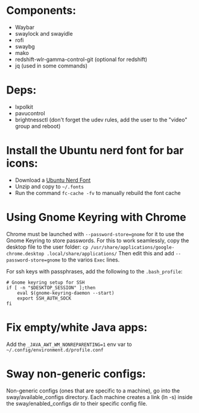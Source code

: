 # Components:
- Waybar
- swaylock and swayidle
- rofi
- swaybg
- mako
- redshift-wlr-gamma-control-git (optional for redshift)
- jq (used in some commands)

# Deps:
- lxpolkit
- pavucontrol
- brightnessctl (don't forget the udev rules, add the user to the "video" group and reboot)

# Install the Ubuntu nerd font for bar icons:
- Download a [Ubuntu Nerd Font](http://nerdfonts.com/)
- Unzip and copy to `~/.fonts`
- Run the command `fc-cache -fv` to manually rebuild the font cache

# Using Gnome Keyring with Chrome
Chrome must be launched with `--password-store=gnome` for it to use the Gnome Keyring to store passwords. For this to work seamlessly, copy the desktop file to the user folder:
`cp /usr/share/applications/google-chrome.desktop .local/share/applications/`
Then edit this and add `--password-store=gnome` to the varios `Exec` lines.

For ssh keys with passphrases, add the following to the `.bash_profile`:
```
# Gnome keyring setup for SSH
if [ -n "$DESKTOP_SESSION" ];then
    eval $(gnome-keyring-daemon --start)
    export SSH_AUTH_SOCK
fi
```

# Fix empty/white Java apps:
Add the `_JAVA_AWT_WM_NONREPARENTING=1` env var to `~/.config/environment.d/profile.conf`

# Sway non-generic configs:
Non-generic configs (ones that are specific to a machine), go into the sway/available_configs directory. Each machine creates a link (ln -s) inside the sway/enabled_configs dir to their specific config file.
